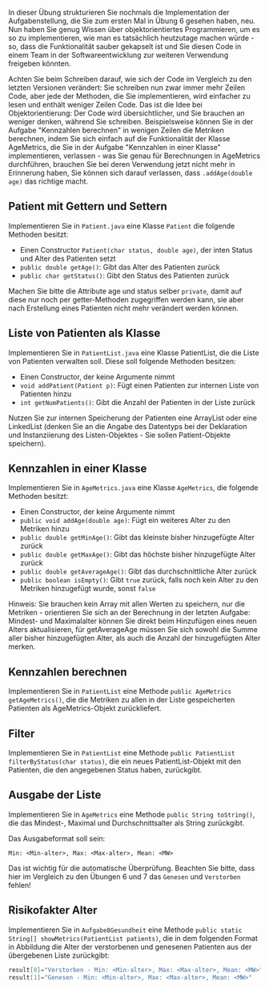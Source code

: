 In dieser Übung strukturieren Sie nochmals die Implementation der Aufgabenstellung, die Sie zum ersten Mal in Übung 6 gesehen haben, neu. Nun haben Sie genug Wissen über objektorientiertes Programmieren, um es so zu implementieren, wie man es tatsächlich heutzutage machen würde - so, dass die Funktionalität sauber gekapselt ist und Sie diesen Code in einem Team in der Softwareentwicklung zur weiteren Verwendung freigeben könnten.

Achten Sie beim Schreiben darauf, wie sich der Code im Vergleich zu den letzten Versionen verändert: Sie schreiben nun zwar immer mehr Zeilen Code, aber jede der Methoden, die Sie implementieren, wird einfacher zu lesen und enthält weniger Zeilen Code. Das ist die Idee bei Objektorientierung: Der Code wird übersichtlicher, und Sie brauchen an weniger denken, während Sie schreiben. Beispielsweise können Sie in der Aufgabe "Kennzahlen berechnen" in wenigen Zeilen die Metriken berechnen, indem Sie sich einfach auf die Funktionalität der Klasse AgeMetrics, die Sie in der Aufgabe "Kennzahlen in einer Klasse" implementieren, verlassen - was Sie genau für Berechnungen in AgeMetrics durchführen, brauchen Sie bei deren Verwendung jetzt nicht mehr in Erinnerung haben, Sie können sich darauf verlassen, dass `.addAge(double age)` das richtige macht.

## Patient mit Gettern und Settern

Implementieren Sie in `Patient.java` eine Klasse `Patient` die folgende Methoden besitzt:

* Einen Constructor `Patient(char status, double age)`, der inten Status und Alter des Patienten setzt
* `public double getAge()`:  Gibt das Alter des Patienten zurück
* `public char getStatus()`:  Gibt den Status des Patienten zurück

Machen Sie bitte die Attribute age und status selber `private`, damit auf diese nur noch per getter-Methoden zugegriffen werden kann, sie aber nach Erstellung eines Patienten nicht mehr verändert werden können.

## Liste von Patienten als Klasse

Implementieren Sie in `PatientList.java` eine Klasse PatientList, die die Liste von Patienten verwalten soll. Diese soll folgende Methoden besitzen:

* Einen Constructor, der keine Argumente nimmt
* `void addPatient(Patient p)`:  Fügt einen Patienten zur internen Liste von Patienten hinzu
* `int getNumPatients()`:  Gibt die Anzahl der Patienten in der Liste zurück

Nutzen Sie zur internen Speicherung der Patienten eine ArrayList oder eine LinkedList (denken Sie an die Angabe des Datentyps bei der Deklaration und Instanziierung des Listen-Objektes - Sie sollen Patient-Objekte speichern).

## Kennzahlen in einer Klasse

Implementieren Sie in `AgeMetrics.java` eine Klasse `AgeMetrics`, die folgende Methoden besitzt:

* Einen Constructor, der keine Argumente nimmt
* `public void addAge(double age)`:  Fügt ein weiteres Alter zu den Metriken hinzu
* `public double getMinAge()`:  Gibt das kleinste bisher hinzugefügte Alter zurück
* `public double getMaxAge()`:  Gibt das höchste bisher hinzugefügte Alter zurück
* `public double getAverageAge()`:  Gibt das durchschnittliche Alter zurück
* `public boolean isEmpty()`:  Gibt `true` zurück, falls noch kein Alter zu den Metriken hinzugefügt wurde, sonst `false`

Hinweis: Sie brauchen kein Array mit allen Werten zu speichern, nur die Metriken - orientieren Sie sich an der Berechnung in der letzten Aufgabe: Mindest- und Maximalalter können Sie direkt beim Hinzufügen eines neuen Alters aktualisieren, für getAverageAge müssen Sie sich sowohl die Summe aller bisher hinzugefügten Alter, als auch die Anzahl der hinzugefügten Alter merken.

## Kennzahlen berechnen

Implementieren Sie in `PatientList` eine Methode `public AgeMetrics getAgeMetrics()`, die die Metriken zu allen in der Liste gespeicherten Patienten als AgeMetrics-Objekt zurückliefert.

## Filter

Implementieren Sie in `PatientList` eine Methode `public PatientList filterByStatus(char status)`, die ein neues PatientList-Objekt mit den Patienten, die den angegebenen Status haben, zurückgibt.

## Ausgabe der Liste

Implementieren Sie in `AgeMetrics` eine Methode `public String toString()`, die das Mindest-, Maximal und Durchschnittsalter als String zurückgibt.

Das Ausgabeformat soll sein: 

```text
Min: <Min-alter>, Max: <Max-alter>, Mean: <MW>
```

Das ist wichtig für die automatische Überprüfung. Beachten Sie bitte, dass hier im Vergleich zu den Übungen 6 und 7 das `Genesen` und `Verstorben` fehlen!

## Risikofakter Alter

Implementieren Sie in `Aufgabe8Gesundheit` eine Methode `public static String[] showMetrics(PatientList patients)`, die in dem folgenden Format in Abbildung die Alter der verstorbenen und genesenen Patienten aus der übergebenen Liste zurückgibt:

```java
result[0]="Verstorben - Min: <Min-alter>, Max: <Max-alter>, Mean: <MW>"
result[1]="Genesen - Min: <Min-alter>, Max: <Max-alter>, Mean: <MW>"
```
